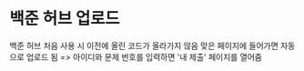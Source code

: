 # 백준 허브 업로드

백준 허브 처음 사용 시 이전에 올린 코드가 올라가지 않음
맞은 페이지에 들어가면 자동으로 업로드 됨
=> 아이디와 문제 번호를 입력하면 '내 제출' 페이지를 열어줌

